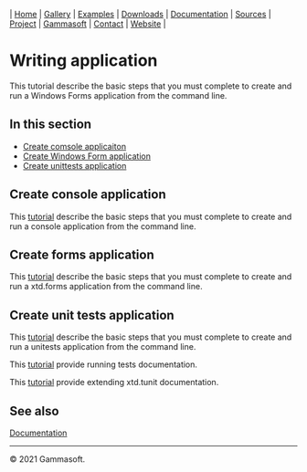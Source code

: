 | [Home](home.md) | [Gallery](gallery.md) | [Examples](examples.md) | [Downloads](downloads.md) | [Documentation](documentation.md) | [Sources](https://github.com/gammasoft71/xtd) | [Project](https://sourceforge.net/projects/xtdpro/) | [Gammasoft](gammasoft.md)  | [Contact](contact.md) | [Website](https://gammasoft71.wixsite.com/xtdpro) |

# Writing application

This tutorial describe the basic steps that you must complete to create and run a Windows Forms application from the command line.

## In this section

* [Create comsole applicaiton](#createconsole-application)
* [Create Windows Form application](#create-windows-form-application)
* [Create unittests application](#create-unittests)

## Create console application

This [tutorial](https://github.com/gammasoft71/xtd_console/tree/master/docs/writing_applicaitons.md) describe the basic steps that you must complete to create and run a console application from the command line.

## Create forms application

This [tutorial](writing_forms_applications.md) describe the basic steps that you must complete to create and run a xtd.forms application from the command line.

## Create unit tests application

This [tutorial](writing_tests.md) describe the basic steps that you must complete to create and run a unitests application from the command line.

This  [tutorial](running_tests.md) provide running tests documentation.

This [tutorial](extending_tunit.md) provide extending xtd.tunit documentation.

## See also

[Documentation](documentation.md)

______________________________________________________________________________________________

© 2021 Gammasoft.

